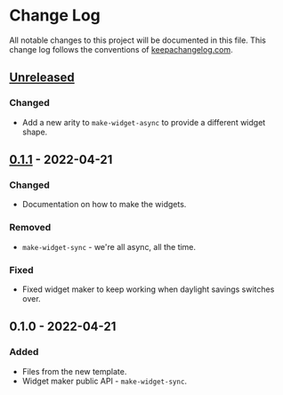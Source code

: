 # Change Log
All notable changes to this project will be documented in this file. This change log follows the conventions of [keepachangelog.com](http://keepachangelog.com/).

## [Unreleased]
### Changed
- Add a new arity to `make-widget-async` to provide a different widget shape.

## [0.1.1] - 2022-04-21
### Changed
- Documentation on how to make the widgets.

### Removed
- `make-widget-sync` - we're all async, all the time.

### Fixed
- Fixed widget maker to keep working when daylight savings switches over.

## 0.1.0 - 2022-04-21
### Added
- Files from the new template.
- Widget maker public API - `make-widget-sync`.

[Unreleased]: https://github.com/your-name/comp-graphics-lib/compare/0.1.1...HEAD
[0.1.1]: https://github.com/your-name/comp-graphics-lib/compare/0.1.0...0.1.1
